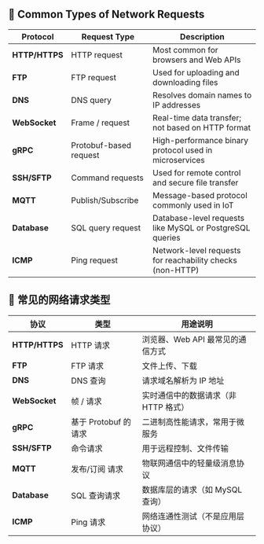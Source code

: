 ## 📡 Common Types of Network Requests

| Protocol     | Request Type          | Description                                                 |
|--------------|------------------------|-------------------------------------------------------------|
| **HTTP/HTTPS** | HTTP request           | Most common for browsers and Web APIs                      |
| **FTP**        | FTP request            | Used for uploading and downloading files                   |
| **DNS**        | DNS query              | Resolves domain names to IP addresses                      |
| **WebSocket**  | Frame / request        | Real-time data transfer; not based on HTTP format          |
| **gRPC**       | Protobuf-based request | High-performance binary protocol used in microservices     |
| **SSH/SFTP**   | Command requests       | Used for remote control and secure file transfer           |
| **MQTT**       | Publish/Subscribe      | Message-based protocol commonly used in IoT                |
| **Database**   | SQL query request      | Database-level requests like MySQL or PostgreSQL queries   |
| **ICMP**       | Ping request           | Network-level requests for reachability checks (non-HTTP)  |



## 📡 常见的网络请求类型

| 协议        | 类型               | 用途说明                              |
|-------------|--------------------|---------------------------------------|
| **HTTP/HTTPS** | HTTP 请求          | 浏览器、Web API 最常见的通信方式       |
| **FTP**        | FTP 请求           | 文件上传、下载                        |
| **DNS**        | DNS 查询           | 请求域名解析为 IP 地址                 |
| **WebSocket**  | 帧 / 请求           | 实时通信中的数据请求（非 HTTP 格式）   |
| **gRPC**       | 基于 Protobuf 的请求 | 二进制高性能请求，常用于微服务         |
| **SSH/SFTP**   | 命令请求           | 用于远程控制、文件传输                 |
| **MQTT**       | 发布/订阅 请求      | 物联网通信中的轻量级消息协议           |
| **Database**   | SQL 查询请求        | 数据库层的请求（如 MySQL 查询）        |
| **ICMP**       | Ping 请求           | 网络连通性测试（不是应用层协议）       |

